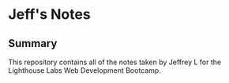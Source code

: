 # Jeff's Notes

## Summary 

This repository contains all of the notes taken by Jeffrey L for the Lighthouse Labs Web Development Bootcamp.
